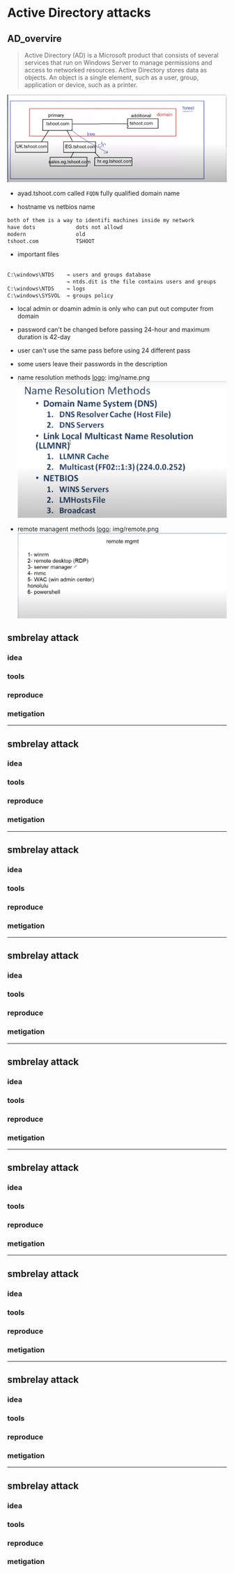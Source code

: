 # Active Directory attacks
## AD_overvire

>Active Directory (AD) is a Microsoft product that consists of several services that run on Windows Server to manage permissions and access to networked resources. Active Directory stores data as objects. An object is a single element, such as a user, group, application or device, such as a printer.

[logo]: img/active.png
![alt text](img/active.png "active direcorty")

* ayad.tshoot.com called `FQDN` fully qualified domain name

* hostname      vs      netbios name

```console
both of them is a way to identifi machines inside my network
have dots             dots not allowd
modern                old
tshoot.com            TSHOOT
```

* important files

```console

C:\windows\NTDS    → users and groups database 
                   → ntds.dit is the file contains users and groups
C:\windows\NTDS    → logs
C:\windows\SYSVOL  → groups policy

```

* local admin or doamin admin is only who can put out computer from domain
* password can't be changed before passing 24-hour and maximum duration is 42-day
* user can't use the same pass before using 24 different pass
* some users leave their passwords in the description

* name resolution methods
[logo]: img/name.png
![alt text](img/name.png "name resolution")

* remote managent methods
[logo]: img/remote.png
![alt text](img/remote.png "remote resolution")

## smbrelay attack
### idea
### tools
### reproduce
### metigation

---
## smbrelay attack
### idea
### tools
### reproduce
### metigation

---
## smbrelay attack
### idea
### tools
### reproduce
### metigation

---
## smbrelay attack
### idea
### tools
### reproduce
### metigation

---
## smbrelay attack
### idea
### tools
### reproduce
### metigation

---
## smbrelay attack
### idea
### tools
### reproduce
### metigation

---
## smbrelay attack
### idea
### tools
### reproduce
### metigation

---
## smbrelay attack
### idea
### tools
### reproduce
### metigation

---
## smbrelay attack
### idea
### tools
### reproduce
### metigation









